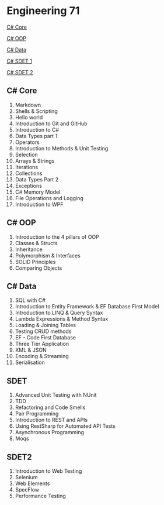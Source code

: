 # Engineering 71

[C# Core](#c-core)

[C# OOP](#c-oop)

[C# Data](#c-data)

[C# SDET 1](#sdet)

[C# SDET 2](#sdet2)



## C# Core 

1. Markdown
2. Shells & Scripting
3. Hello world
4. Introduction to Git and GitHub
5. Introduction to C#
6. Data Types part 1
7. Operators
8. Introduction to Methods & Unit Testing
9. Selection
10. Arrays & Strings
11. Iterations
12. Collections
13. Data Types Part 2
14. Exceptions
15. C# Memory Model
16. File Operations and Logging
17. Introduction to WPF



##  C# OOP

1. Introduction to the 4 pillars of OOP
2. Classes & Structs
3. Inheritance
4. Polymorphism & Interfaces
5. SOLID Principles
6. Comparing Objects



## C# Data

1. SQL with C#
2. Introduction to Entity Framework & EF Database First Model
3. Introduction to LINQ & Query Syntax
4. Lambda Expressions & Method Syntax
5. Loading & Joining Tables
6. Testing CRUD methods
7. EF - Code First Database
8. Three Tier Application
9. XML & JSON
10. Encoding & Streaming
11. Serialisation



## SDET

1. Advanced Unit Testing with NUnit
2. TDD
3. Refactoring and Code Smells
4. Pair Programming
5. Introduction to REST and APIs
6. Using RestSharp for Automated API Tests
7. Asynchronous Programming
8. Moqs



## SDET2

1. Introduction to Web Testing
2. Selenium
3. Web  Elements
4. SpecFlow
5. Performance Testing